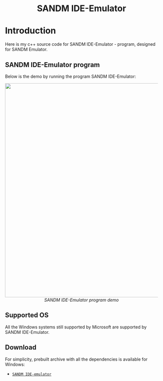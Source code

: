 <p align="center">
 <h1 align="center">SANDM IDE-Emulator</h1>
</p>

# Introduction

Here is my c++ source code for SANDM IDE-Emulator - program, designed for SANDM Emulator.

## SANDM IDE-Emulator program

Below is the demo by running the program SANDM IDE-Emulator:
<p align="center">
  <img src="demo/SANDM.gif" width=704><br/>
  <i>SANDM IDE-Emulator program demo</i>
</p>

## Supported OS

All the Windows systems still supported by Microsoft are supported by SANDM IDE-Emulator.

## Download

[github-download]: https://github.com/k-vkarna/SANDM-IDE-emulator/releases

For simplicity, prebuilt archive with all the dependencies is available for Windows:

- [`SANDM IDE-emulator`][github-download]